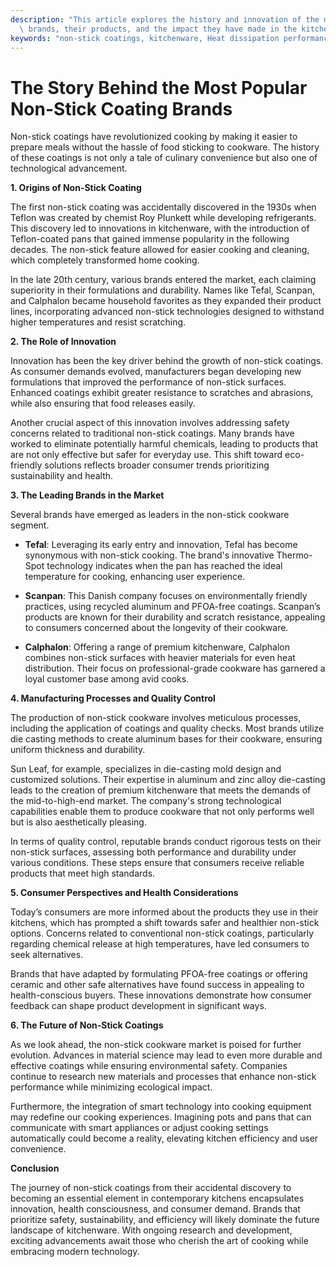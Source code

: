```yaml
---
description: "This article explores the history and innovation of the most renowned non-stick coating\
  \ brands, their products, and the impact they have made in the kitchenware industry."
keywords: "non-stick coatings, kitchenware, Heat dissipation performance, Die casting process"
---
```

# The Story Behind the Most Popular Non-Stick Coating Brands

Non-stick coatings have revolutionized cooking by making it easier to prepare meals without the hassle of food sticking to cookware. The history of these coatings is not only a tale of culinary convenience but also one of technological advancement. 

**1. Origins of Non-Stick Coating**

The first non-stick coating was accidentally discovered in the 1930s when Teflon was created by chemist Roy Plunkett while developing refrigerants. This discovery led to innovations in kitchenware, with the introduction of Teflon-coated pans that gained immense popularity in the following decades. The non-stick feature allowed for easier cooking and cleaning, which completely transformed home cooking.

In the late 20th century, various brands entered the market, each claiming superiority in their formulations and durability. Names like Tefal, Scanpan, and Calphalon became household favorites as they expanded their product lines, incorporating advanced non-stick technologies designed to withstand higher temperatures and resist scratching.

**2. The Role of Innovation**

Innovation has been the key driver behind the growth of non-stick coatings. As consumer demands evolved, manufacturers began developing new formulations that improved the performance of non-stick surfaces. Enhanced coatings exhibit greater resistance to scratches and abrasions, while also ensuring that food releases easily.

Another crucial aspect of this innovation involves addressing safety concerns related to traditional non-stick coatings. Many brands have worked to eliminate potentially harmful chemicals, leading to products that are not only effective but safer for everyday use. This shift toward eco-friendly solutions reflects broader consumer trends prioritizing sustainability and health.

**3. The Leading Brands in the Market**

Several brands have emerged as leaders in the non-stick cookware segment. 

- **Tefal**: Leveraging its early entry and innovation, Tefal has become synonymous with non-stick cooking. The brand's innovative Thermo-Spot technology indicates when the pan has reached the ideal temperature for cooking, enhancing user experience.
  
- **Scanpan**: This Danish company focuses on environmentally friendly practices, using recycled aluminum and PFOA-free coatings. Scanpan’s products are known for their durability and scratch resistance, appealing to consumers concerned about the longevity of their cookware.

- **Calphalon**: Offering a range of premium kitchenware, Calphalon combines non-stick surfaces with heavier materials for even heat distribution. Their focus on professional-grade cookware has garnered a loyal customer base among avid cooks.

**4. Manufacturing Processes and Quality Control**

The production of non-stick cookware involves meticulous processes, including the application of coatings and quality checks. Most brands utilize die casting methods to create aluminum bases for their cookware, ensuring uniform thickness and durability. 

Sun Leaf, for example, specializes in die-casting mold design and customized solutions. Their expertise in aluminum and zinc alloy die-casting leads to the creation of premium kitchenware that meets the demands of the mid-to-high-end market. The company's strong technological capabilities enable them to produce cookware that not only performs well but is also aesthetically pleasing.

In terms of quality control, reputable brands conduct rigorous tests on their non-stick surfaces, assessing both performance and durability under various conditions. These steps ensure that consumers receive reliable products that meet high standards.

**5. Consumer Perspectives and Health Considerations**

Today’s consumers are more informed about the products they use in their kitchens, which has prompted a shift towards safer and healthier non-stick options. Concerns related to conventional non-stick coatings, particularly regarding chemical release at high temperatures, have led consumers to seek alternatives.

Brands that have adapted by formulating PFOA-free coatings or offering ceramic and other safe alternatives have found success in appealing to health-conscious buyers. These innovations demonstrate how consumer feedback can shape product development in significant ways.

**6. The Future of Non-Stick Coatings**

As we look ahead, the non-stick cookware market is poised for further evolution. Advances in material science may lead to even more durable and effective coatings while ensuring environmental safety. Companies continue to research new materials and processes that enhance non-stick performance while minimizing ecological impact.

Furthermore, the integration of smart technology into cooking equipment may redefine our cooking experiences. Imagining pots and pans that can communicate with smart appliances or adjust cooking settings automatically could become a reality, elevating kitchen efficiency and user convenience.

**Conclusion**

The journey of non-stick coatings from their accidental discovery to becoming an essential element in contemporary kitchens encapsulates innovation, health consciousness, and consumer demand. Brands that prioritize safety, sustainability, and efficiency will likely dominate the future landscape of kitchenware. With ongoing research and development, exciting advancements await those who cherish the art of cooking while embracing modern technology.
